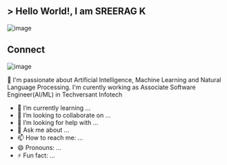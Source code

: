 
##  > Hello World!, I am SREERAG K

  ![image](https://user-images.githubusercontent.com/31788971/209634772-4a1329f5-2dad-4ae2-ac72-b2a6ade7b7a4.png)



##  Connect
![image](https://user-images.githubusercontent.com/31788971/209635700-e29bf6f4-1521-406b-9ac5-9e63a8002ed3.png)

         
🔭 I'm passionate about Artificial Intelligence, Machine Learning and Natural Language Processing. I'm curently working as Associate Software Engineer(AI/ML) in Techversant Infotech
- 🌱 I’m currently learning ...
- 👯 I’m looking to collaborate on ...
- 🤔 I’m looking for help with ...
- 💬 Ask me about ...
- 📫 How to reach me: ...
- 😄 Pronouns: ...
- ⚡ Fun fact: ...
